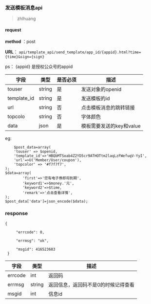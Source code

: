 ### 发送模板消息api
>zhlhuang

#### request

 **method** ：post
 
 **URL**： `api/template_api/send_template/app_id/{appid}.html?time={time}&sign={sign}`
 
ps： {appid} 是授权公众号的appid
 

字段 | 类型|是否必须|描述
---|---|---|---|
touser | string|是|发送对象的openid|
template_id |string|是|发送模板的id|
url|string|否|点击模板消息的跳转链接
topcolo|string|否|字体颜色
data|json|是|模板需要发送的key和value

eg:
```
	$post_data=array(
	'touser' => $openid,
	'template_id'=>'HBQbMTSoab4Z2YD5cr9ATHOTtm2laqLzFWefuqV-YyI',
	'url'=>U('Member/User/coupon'),
	'topcolor' => '#f7f7f7',
);
$data=array(
		'first'=>'您有电子券即将到期',
		'keyword1'=>$money.'元',
		'keyword2'=>$time,
		'remark'=>'点击查看详情',
);
$post_data['data']=json_encode($data);
```

### response

```
{
     
     "errcode": 0,
     
     "errmsg": "ok",
     
     "msgid": 416523683
 }
```

字段 | 类型|描述
---|---|---
errcode | int|返回码
errmsg|string|返回信息，返回码不是0的时候记得查看
msgid|int|信息id

